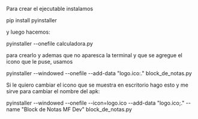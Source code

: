 Para crear el ejecutable instalamos

pip install pyinstaller

y luego hacemos:

pyinstaller --onefile calculadora.py


para crearlo y ademas que no aparesca la terminal y que se agregue el icono que le puse, usamos

pyinstaller --windowed --onefile --add-data "logo.ico:." block_de_notas.py


Si le quiero cambiar el icono que se muestra en escritorio hago esto y me sirve para cambiar el nombre del apk:

pyinstaller --windowed --onefile --icon=logo.ico --add-data "logo.ico;." --name "Block de Notas MF Dev" block_de_notas.py
